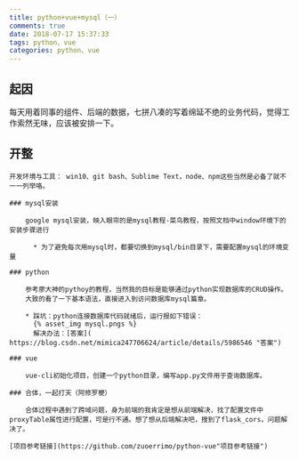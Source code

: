 ```yaml
---
title: python+vue+mysql（一）
comments: true
date: 2018-07-17 15:37:33
tags: python、vue
categories: python、vue
---
```


## 起因
  
   每天用着同事的组件、后端的数据，七拼八凑的写着绵延不绝的业务代码，觉得工作索然无味，应该被安排一下。

## 开整
    
    开发环境与工具： win10、git bash、Sublime Text，node、npm这些当然是必备了就不一一列举咯。

    ### mysql安装
    
        google mysql安装，映入眼帘的是mysql教程-菜鸟教程，按照文档中window环境下的安装步骤进行

          * 为了避免每次用mysql时，都要切换到mysql/bin目录下，需要配置mysql的环境变量

    ### python 

        参考廖大神的pythoy的教程，当然我的目标是能够通过python实现数据库的CRUD操作。
        大致的看了一下基本语法，直接进入到访问数据库mysql篇章。

        * 踩坑：python连接数据库代码就绪后，运行报如下错误：
          {% asset_img mysql.pngs %}
          解决办法：[答案]( https://blog.csdn.net/mimica247706624/article/details/5986546 "答案")

    ### vue

        vue-cli初始化项目，创建一个python目录，编写app.py文件用于查询数据库。

    ### 合体，一起打天（阿修罗梗）

        合体过程中遇到了跨域问题，身为前端的我肯定是想从前端解决，找了配置文件中proxyTable属性进行配置，可是行不通。想了想从后端解决吧，搜到了flask_cors，问题解决了。

    [项目参考链接](https://github.com/zuoerrimo/python-vue"项目参考链接")